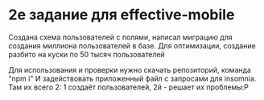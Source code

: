 # 2е задание для effective-mobile

Создана схема пользователей с полями, написал миграцию для создания миллиона пользователей в базе. Для оптимизации, создание разбито на куски по 50 тысяч пользователей

Для использования и проверки нужно скачать репозиторий, команда "npm i"
И задействовать приложенный файл с запросами для insomnia. Там их всего 2: 1 создаёт пользователей,
2й - решает их проблемы:P